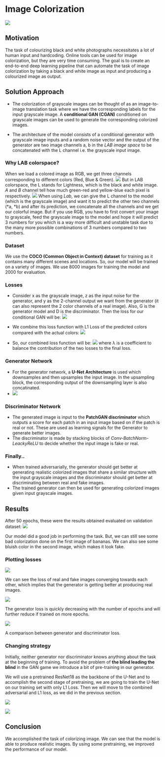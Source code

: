 # Image Colorization

![](https://i.imgur.com/jcIQBO3.jpg)

## Motivation
The task of colourizing black and white photographs necessitates a lot of human input and hardcoding. Online tools can be used for image colorization, but they are very time consuming. The goal is to create an end-to-end deep learning pipeline that can automate the task of image colorization by taking a black and white image as input and producing a colourized image as output.

## Solution Approach
- The colorization of grayscale images can be thought of as an image-to-image translation task where we have the corresponding labels for the input grayscale image. A **conditional GAN (CGAN)** conditioned on grayscale images can be used to generate the corresponding colorized images.


- The architecture of the model consists of a conditional generator with grayscale image inputs and a random noise vector and the output of the generator are two image channels a, b in the *LAB image space* to be concatenated with the L channel i.e. the grayscale input image.
### Why LAB colorspace?
When we load a colored image as RGB, we get three channels corresponding to different colors (Red, Blue & Green).
![](https://i.imgur.com/6ME9L79.png)
But in LAB colorspace, the L stands for Lightness, which is the black and white image. *A* and *B* channel tell how much green-red and yellow-blue each pixel is respectively. 
![](https://i.imgur.com/ZmyTggA.png)
When using *Lab*, we can give the L channel to the model (which is the grayscale image) and want it to predict the other two channels (*a, *b) and after its prediction, we concatenate all the channels and we get our colorful image.
But if you use RGB, you have to first convert your image to grayscale, feed the grayscale image to the model and hope it will predict 3 numbers for you which is a way more difficult and unstable task due to the many more possible combinations of 3 numbers compared to two numbers.

### Dataset 
We use the **COCO (Common Object in Context) dataset** for training as it contains many different scenes and locations. So, our model will be trained on a variety of images. We use 8000 images for training the model and 2000 for evaluation.

### Losses
- Consider x as the grayscale image, z as the input noise for the generator, and y as the 2-channel output we want from the generator (it can also represent the 2 color channels of a real image). Also, G is the generator model and D is the discriminator. Then the loss for our conditional GAN will be:
![](https://i.imgur.com/2j2g6tq.png)

- We combine this loss function with L1 Loss of the predicted colors compared with the actual colors:
![](https://i.imgur.com/cnBoNNG.png)

- So, our combined loss function will be:
![](https://i.imgur.com/6bkwrfI.png)
where λ is a coefficient to balance the contribution of the two losses to the final loss. 

### Generator Network
- For the generator network, a **U-Net Architecture** is used which downsamples and then upsamples the input image. In the upsampling block, the corresponding output of the downsampling layer is also concatinated.
- ![](https://i.imgur.com/kqdeNkK.png)
 
### Discriminator Network 
- The generated image is input to the **PatchGAN discriminator** which outputs a score for each patch in an input image based on if the patch is real or not. These are used as learning signals for the Generator to generate better images.
- The discriminator is made by stacking blocks of *Conv-BatchNorm-LeackyReLU* to decide whether the input image is fake or real.

### Finally.. 
- When trained adversarially, the generator should get better at generating realistic colorized images that share a similar structure with the input grayscale images and the discriminator should get better at discriminating between real and fake images.
- The trained generator can then be used for generating colorized images given input grayscale images.

## Results
After 50 epochs, these were the results obtained evaluated on validation dataset:
![](https://i.imgur.com/27RwT4J.png)

Our model did a good job in performing the task. But, we can still see some bad colorization done on the first image of bananas. We can also see some bluish color in the second image, which makes it look fake.

### Plotting losses

![](https://i.imgur.com/ga6x45b.png)

We can see the loss of real and fake images converging towards each other, which implies that the generator is getting better at producing real images.

![](https://i.imgur.com/drlOUVK.png)

The generator loss is quickly decreasing with the number of epochs and will further reduce if trained on more epochs.

![](https://i.imgur.com/AQgtaVM.png)

A comparison between generator and discriminator loss.

### Changing strategy
Initially, neither generator nor discriminator knows anything about the task at the beginning of training. To avoid the problem of **the blind leading the blind** in the GAN game we introduce a bit of pre-training in our generator.

We will use a pretrained ResNet18 as the backbone of the U-Net and to accomplish the second stage of pretraining, we are going to train the U-Net on our training set with only L1 Loss. Then we will move to the combined adversarial and L1 loss, as we did in the previous section.

![](https://i.imgur.com/fe7KCPN.png)

![](https://i.imgur.com/7AROPTn.png)


## Conclusion 
We accomplished the task of colorizing image. We can see that the model is able to produce realistic images. By using some pretraining, we improved the performance of our model.

